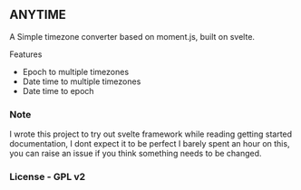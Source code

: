 ## ANYTIME

A Simple timezone converter based on moment.js, built on svelte.

Features
- Epoch to multiple timezones
- Date time to multiple timezones
- Date time to epoch

### Note
I wrote this project to try out svelte framework while reading getting started documentation, I dont expect it to be perfect I barely spent an hour on this, you can raise an issue if you think something needs to be changed.

### License - GPL v2

